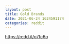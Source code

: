 ```yaml
--- 
layout: post 
title: Gold Brands 
date: 2021-06-24 1624591174 
categories: reddit 
--- 
```

https://redd.it/o7fc6o
